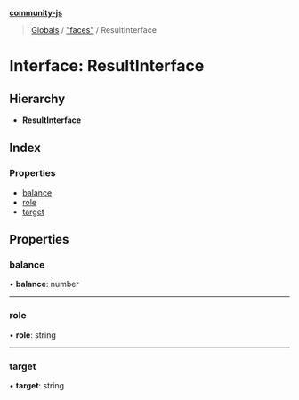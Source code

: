 **[community-js](../README.md)**

> [Globals](../README.md) / ["faces"](../modules/_faces_.md) / ResultInterface

# Interface: ResultInterface

## Hierarchy

* **ResultInterface**

## Index

### Properties

* [balance](_faces_.resultinterface.md#balance)
* [role](_faces_.resultinterface.md#role)
* [target](_faces_.resultinterface.md#target)

## Properties

### balance

•  **balance**: number

___

### role

•  **role**: string

___

### target

•  **target**: string
